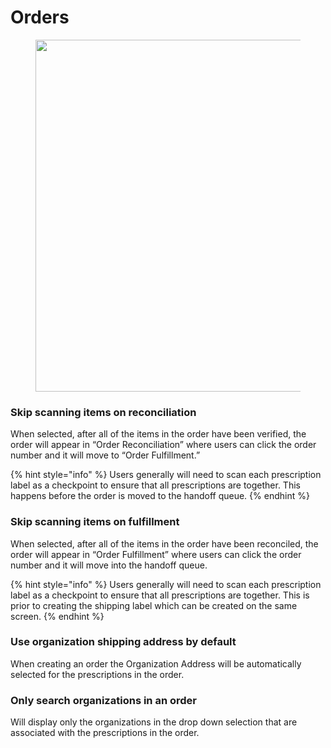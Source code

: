 # Orders

<figure><img src="../../../.gitbook/assets/Screenshot 2024-12-02 at 11.24.32 AM.png" alt="" width="563"><figcaption></figcaption></figure>

### Skip scanning items on reconciliation

When selected, after all of the items in the order have been verified, the order will appear in “Order Reconciliation” where users can click the order number and it will move to “Order Fulfillment.”

{% hint style="info" %}
Users generally will need to scan each prescription label as a checkpoint to ensure that all prescriptions are together. This happens before the order is moved to the handoff queue.
{% endhint %}

### Skip scanning items on fulfillment

When selected, after all of the items in the order have been reconciled, the order will appear in “Order Fulfillment” where users can click the order number and it will move into the handoff queue.

{% hint style="info" %}
Users generally will need to scan each prescription label as a checkpoint to ensure that all prescriptions are together. This is prior to creating the shipping label which can be created on the same screen.
{% endhint %}

### Use organization shipping address by default

When creating an order the Organization Address will be automatically selected for the prescriptions in the order.

### Only search organizations in an order

Will display only the organizations in the drop down selection that are associated with the prescriptions in the order.
